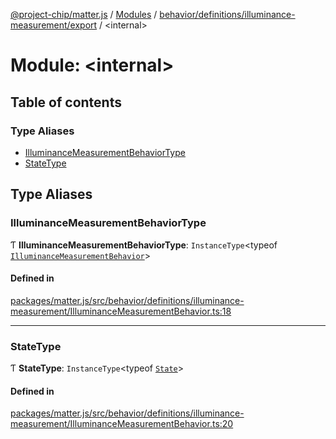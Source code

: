 [@project-chip/matter.js](../README.md) / [Modules](../modules.md) / [behavior/definitions/illuminance-measurement/export](behavior_definitions_illuminance_measurement_export.md) / \<internal\>

# Module: \<internal\>

## Table of contents

### Type Aliases

- [IlluminanceMeasurementBehaviorType](behavior_definitions_illuminance_measurement_export._internal_.md#illuminancemeasurementbehaviortype)
- [StateType](behavior_definitions_illuminance_measurement_export._internal_.md#statetype)

## Type Aliases

### IlluminanceMeasurementBehaviorType

Ƭ **IlluminanceMeasurementBehaviorType**: `InstanceType`\<typeof [`IlluminanceMeasurementBehavior`](behavior_definitions_illuminance_measurement_export.md#illuminancemeasurementbehavior)\>

#### Defined in

[packages/matter.js/src/behavior/definitions/illuminance-measurement/IlluminanceMeasurementBehavior.ts:18](https://github.com/project-chip/matter.js/blob/0c058ae17fdba4c0b89b8b13c309011d51782299/packages/matter.js/src/behavior/definitions/illuminance-measurement/IlluminanceMeasurementBehavior.ts#L18)

___

### StateType

Ƭ **StateType**: `InstanceType`\<typeof [`State`](../classes/behavior_definitions_illuminance_measurement_export.IlluminanceMeasurementServer.md#state-1)\>

#### Defined in

[packages/matter.js/src/behavior/definitions/illuminance-measurement/IlluminanceMeasurementBehavior.ts:20](https://github.com/project-chip/matter.js/blob/0c058ae17fdba4c0b89b8b13c309011d51782299/packages/matter.js/src/behavior/definitions/illuminance-measurement/IlluminanceMeasurementBehavior.ts#L20)
